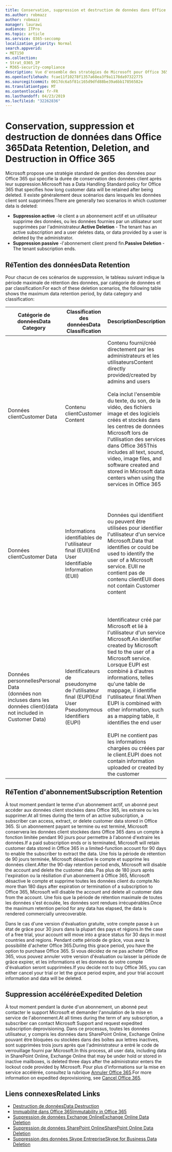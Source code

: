 ```yaml
---
title: Conservation, suppression et destruction de données dans Office 365
ms.author: robmazz
author: robmazz
manager: laurawi
audience: ITPro
ms.topic: article
ms.service: O365-seccomp
localization_priority: Normal
search.appverid:
- MET150
ms.collection:
- Strat_O365_IP
- M365-security-compliance
description: Vue d'ensemble des stratégies de Microsoft pour Office 365 relatives à la rétention, la suppression et la destruction des données.
ms.openlocfilehash: fcae11f10278f1357a68ea3f9a1178da97322775
ms.sourcegitcommit: 0017dc6a5f81c165d9dfd88be39a6bb17856582e
ms.translationtype: MT
ms.contentlocale: fr-FR
ms.lasthandoff: 04/23/2019
ms.locfileid: "32262836"
---
```

# <a name="data-retention-deletion-and-destruction-in-office-365"></a><span data-ttu-id="3b5cc-103">Conservation, suppression et destruction de données dans Office 365</span><span class="sxs-lookup"><span data-stu-id="3b5cc-103">Data Retention, Deletion, and Destruction in Office 365</span></span>

<span data-ttu-id="3b5cc-104">Microsoft propose une stratégie standard de gestion des données pour Office 365 qui spécifie la durée de conservation des données client après leur suppression.</span><span class="sxs-lookup"><span data-stu-id="3b5cc-104">Microsoft has a Data Handling Standard policy for Office 365 that specifies how long customer data will be retained after being deleted.</span></span> <span data-ttu-id="3b5cc-105">Il existe généralement deux scénarios dans lesquels les données client sont supprimées:</span><span class="sxs-lookup"><span data-stu-id="3b5cc-105">There are generally two scenarios in which customer data is deleted:</span></span>

- <span data-ttu-id="3b5cc-106">**Suppression active** -le client a un abonnement actif et un utilisateur supprime des données, ou les données fournies par un utilisateur sont supprimées par l'administrateur.</span><span class="sxs-lookup"><span data-stu-id="3b5cc-106">**Active Deletion** - The tenant has an active subscription and a user deletes data, or data provided by a user is deleted by the administrator.</span></span>
- <span data-ttu-id="3b5cc-107">**Suppression passive** -l'abonnement client prend fin.</span><span class="sxs-lookup"><span data-stu-id="3b5cc-107">**Passive Deletion** - The tenant subscription ends.</span></span>

## <a name="data-retention"></a><span data-ttu-id="3b5cc-108">RéTention des données</span><span class="sxs-lookup"><span data-stu-id="3b5cc-108">Data Retention</span></span>

<span data-ttu-id="3b5cc-109">Pour chacun de ces scénarios de suppression, le tableau suivant indique la période maximale de rétention des données, par catégorie de données et par classification:</span><span class="sxs-lookup"><span data-stu-id="3b5cc-109">For each of these deletion scenarios, the following table shows the maximum data retention period, by data category and classification:</span></span>

| <span data-ttu-id="3b5cc-110">Catégorie de données</span><span class="sxs-lookup"><span data-stu-id="3b5cc-110">Data Category</span></span> | <span data-ttu-id="3b5cc-111">Classification des données</span><span class="sxs-lookup"><span data-stu-id="3b5cc-111">Data Classification</span></span> | <span data-ttu-id="3b5cc-112">Description</span><span class="sxs-lookup"><span data-stu-id="3b5cc-112">Description</span></span> | <span data-ttu-id="3b5cc-113">Exemples</span><span class="sxs-lookup"><span data-stu-id="3b5cc-113">Examples</span></span> | <span data-ttu-id="3b5cc-114">Période de réTention</span><span class="sxs-lookup"><span data-stu-id="3b5cc-114">Retention Period</span></span> |
|-----------------|-----------------|-----------------|----------------------------------|-------------------------------|
| <span data-ttu-id="3b5cc-115">Données client</span><span class="sxs-lookup"><span data-stu-id="3b5cc-115">Customer Data</span></span> | <span data-ttu-id="3b5cc-116">Contenu client</span><span class="sxs-lookup"><span data-stu-id="3b5cc-116">Customer Content</span></span>| <span data-ttu-id="3b5cc-117">Contenu fourni/créé directement par les administrateurs et les utilisateurs</span><span class="sxs-lookup"><span data-stu-id="3b5cc-117">Content directly provided/created by admins and users</span></span> <br><br> <span data-ttu-id="3b5cc-118">Cela inclut l'ensemble du texte, du son, de la vidéo, des fichiers image et des logiciels créés et stockés dans les centres de données Microsoft lors de l'utilisation des services dans Office 365</span><span class="sxs-lookup"><span data-stu-id="3b5cc-118">This includes all text, sound, video, image files, and software created and stored in Microsoft data centers when using the services in Office 365</span></span> | <span data-ttu-id="3b5cc-119">Exemples des applications Office 365 les plus couramment utilisées qui permettent aux utilisateurs de créer des données, notamment Word, Excel, PowerPoint, Outlook et OneNote</span><span class="sxs-lookup"><span data-stu-id="3b5cc-119">Examples of the most commonly used Office 365 applications which allow users to author data include Word, Excel, PowerPoint, Outlook and OneNote</span></span> <br><br> <span data-ttu-id="3b5cc-120">Le contenu du client inclut également les secrets fournis par le client (mots de passe, certificats, clés de chiffrement, clés de stockage).</span><span class="sxs-lookup"><span data-stu-id="3b5cc-120">Customer content also includes customer-owned/provided secrets (passwords, certificates, encryption keys, storage keys)</span></span> | <span data-ttu-id="3b5cc-121">**Scénario de suppression active:** au plus 30 jours</span><span class="sxs-lookup"><span data-stu-id="3b5cc-121">**Active Deletion Scenario:** at most 30 days</span></span> <br><br> <span data-ttu-id="3b5cc-122">**Scénario de suppression passive:** au plus 180 jours</span><span class="sxs-lookup"><span data-stu-id="3b5cc-122">**Passive Deletion Scenario:** at most 180 days</span></span> |
| <span data-ttu-id="3b5cc-123">Données client</span><span class="sxs-lookup"><span data-stu-id="3b5cc-123">Customer Data</span></span> | <span data-ttu-id="3b5cc-124">Informations identifiables de l'utilisateur final (EUII)</span><span class="sxs-lookup"><span data-stu-id="3b5cc-124">End User Identifiable Information (EUII)</span></span> | <span data-ttu-id="3b5cc-125">Données qui identifient ou peuvent être utilisées pour identifier l'utilisateur d'un service Microsoft.</span><span class="sxs-lookup"><span data-stu-id="3b5cc-125">Data that identifies or could be used to identify the user of a Microsoft service.</span></span> <span data-ttu-id="3b5cc-126">EUII ne contient pas de contenu client</span><span class="sxs-lookup"><span data-stu-id="3b5cc-126">EUII does not contain Customer content</span></span> | <span data-ttu-id="3b5cc-127">Nom d'utilisateur ou nom d'affichage (domaine\nom_utilisateur)</span><span class="sxs-lookup"><span data-stu-id="3b5cc-127">User name or display name (DOMAIN\UserName)</span></span> <br><br> <span data-ttu-id="3b5cc-128">Nom d'utilisateur principal (nom @ domaine)</span><span class="sxs-lookup"><span data-stu-id="3b5cc-128">User principal name (name@domain)</span></span> <br><br>  <span data-ttu-id="3b5cc-129">Adresses IP spécifiques de l'utilisateur</span><span class="sxs-lookup"><span data-stu-id="3b5cc-129">User-specific IP addresses</span></span> | <span data-ttu-id="3b5cc-130">**Scénario de suppression active:** au plus 180 jours (seule une action de l'administrateur client)</span><span class="sxs-lookup"><span data-stu-id="3b5cc-130">**Active Deletion Scenario:** at most 180 days (only a tenant administrator action)</span></span> <br><br> <span data-ttu-id="3b5cc-131">**Scénario de suppression passive:** au plus 180 jours</span><span class="sxs-lookup"><span data-stu-id="3b5cc-131">**Passive Deletion Scenario:** at most 180 days</span></span> |
| <span data-ttu-id="3b5cc-132">Données personnelles</span><span class="sxs-lookup"><span data-stu-id="3b5cc-132">Personal Data</span></span> <br> <span data-ttu-id="3b5cc-133">(données non incluses dans les données client)</span><span class="sxs-lookup"><span data-stu-id="3b5cc-133">(data not included in Customer Data)</span></span> | <span data-ttu-id="3b5cc-134">Identificateurs de pseudonyme de l'utilisateur final (EUPI)</span><span class="sxs-lookup"><span data-stu-id="3b5cc-134">End User Pseudonymous Identifiers (EUPI)</span></span> | <span data-ttu-id="3b5cc-135">Identificateur créé par Microsoft et lié à l'utilisateur d'un service Microsoft.</span><span class="sxs-lookup"><span data-stu-id="3b5cc-135">An identifier created by Microsoft tied to the user of a Microsoft service.</span></span> <span data-ttu-id="3b5cc-136">Lorsque EUPI est combiné à d'autres informations, telles qu'une table de mappage, il identifie l'utilisateur final.</span><span class="sxs-lookup"><span data-stu-id="3b5cc-136">When EUPI is combined with other information, such as a mapping table, it identifies the end user</span></span> <br><br> <span data-ttu-id="3b5cc-137">EUPI ne contient pas les informations chargées ou créées par le client.</span><span class="sxs-lookup"><span data-stu-id="3b5cc-137">EUPI does not contain information uploaded or created by the customer</span></span> | <span data-ttu-id="3b5cc-138">GUID d'utilisateur, PUIDs ou sid</span><span class="sxs-lookup"><span data-stu-id="3b5cc-138">User GUIDs, PUIDs, or SIDs</span></span> <br><br> <span data-ttu-id="3b5cc-139">ID de session</span><span class="sxs-lookup"><span data-stu-id="3b5cc-139">Session IDs</span></span> | <span data-ttu-id="3b5cc-140">**Scénario de suppression active:** au plus 30 jours</span><span class="sxs-lookup"><span data-stu-id="3b5cc-140">**Active Deletion Scenario:** at most 30 days</span></span> <br><br> <span data-ttu-id="3b5cc-141">**Scénario de suppression passive:** au plus 180 jours</span><span class="sxs-lookup"><span data-stu-id="3b5cc-141">**Passive Deletion Scenario:** at most 180 days</span></span> |

## <a name="subscription-retention"></a><span data-ttu-id="3b5cc-142">RéTention d'abonnement</span><span class="sxs-lookup"><span data-stu-id="3b5cc-142">Subscription Retention</span></span>

<span data-ttu-id="3b5cc-143">À tout moment pendant le terme d'un abonnement actif, un abonné peut accéder aux données client stockées dans Office 365, les extraire ou les supprimer.</span><span class="sxs-lookup"><span data-stu-id="3b5cc-143">At all times during the term of an active subscription, a subscriber can access, extract, or delete customer data stored in Office 365.</span></span> <span data-ttu-id="3b5cc-144">Si un abonnement payant se termine ou est terminé, Microsoft conservera les données client stockées dans Office 365 dans un compte à fonction limitée pendant 90 jours pour permettre à l'abonné d'extraire les données.</span><span class="sxs-lookup"><span data-stu-id="3b5cc-144">If a paid subscription ends or is terminated, Microsoft will retain customer data stored in Office 365 in a limited-function account for 90 days to enable the subscriber to extract the data.</span></span> <span data-ttu-id="3b5cc-145">Une fois la période de rétention de 90 jours terminée, Microsoft désactive le compte et supprime les données client.</span><span class="sxs-lookup"><span data-stu-id="3b5cc-145">After the 90-day retention period ends, Microsoft will disable the account and delete the customer data.</span></span> <span data-ttu-id="3b5cc-146">Pas plus de 180 jours après l'expiration ou la résiliation d'un abonnement à Office 365, Microsoft désactive le compte et supprime toutes les données client du compte.</span><span class="sxs-lookup"><span data-stu-id="3b5cc-146">No more than 180 days after expiration or termination of a subscription to Office 365, Microsoft will disable the account and delete all customer data from the account.</span></span> <span data-ttu-id="3b5cc-147">Une fois que la période de rétention maximale de toutes les données s'est écoulée, les données sont rendues irrécupérables.</span><span class="sxs-lookup"><span data-stu-id="3b5cc-147">Once the maximum retention period for any data has elapsed, the data is rendered commercially unrecoverable.</span></span>

<span data-ttu-id="3b5cc-148">Dans le cas d'une version d'évaluation gratuite, votre compte passe à un état de grâce pour 30 jours dans la plupart des pays et régions.</span><span class="sxs-lookup"><span data-stu-id="3b5cc-148">In the case of a free trial, your account will move into a grace status for 30 days in most countries and regions.</span></span> <span data-ttu-id="3b5cc-149">Pendant cette période de grâce, vous avez la possibilité d'acheter Office 365.</span><span class="sxs-lookup"><span data-stu-id="3b5cc-149">During this grace period, you have the option to purchase Office 365.</span></span> <span data-ttu-id="3b5cc-150">Si vous décidez de ne pas acheter Office 365, vous pouvez annuler votre version d'évaluation ou laisser la période de grâce expirer, et les informations et les données de votre compte d'évaluation seront supprimées.</span><span class="sxs-lookup"><span data-stu-id="3b5cc-150">If you decide not to buy Office 365, you can either cancel your trial or let the grace period expire, and your trial account information and data will be deleted.</span></span>

## <a name="expedited-deletion"></a><span data-ttu-id="3b5cc-151">Suppression accélérée</span><span class="sxs-lookup"><span data-stu-id="3b5cc-151">Expedited Deletion</span></span>
<span data-ttu-id="3b5cc-152">À tout moment pendant la durée d'un abonnement, un abonné peut contacter le support Microsoft et demander l'annulation de la mise en service de l'abonnement.</span><span class="sxs-lookup"><span data-stu-id="3b5cc-152">At all times during the term of any subscription, a subscriber can contact Microsoft Support and request expedited subscription deprovisioning.</span></span> <span data-ttu-id="3b5cc-153">Dans ce processus, toutes les données utilisateur, y compris les données dans SharePoint Online, Exchange Online pouvant être bloquées ou stockées dans des boîtes aux lettres inactives, sont supprimées trois jours après que l'administrateur a entré le code de verrouillage fourni par Microsoft.</span><span class="sxs-lookup"><span data-stu-id="3b5cc-153">In this process, all user data, including data in SharePoint Online, Exchange Online that may be under hold or stored in inactive mailboxes, is deleted three days after the administrator enters the lockout code provided by Microsoft.</span></span> <span data-ttu-id="3b5cc-154">Pour plus d'informations sur la mise en service accélérée, consultez la rubrique [Annuler Office 365](https://support.office.com/article/Cancel-Office-365-for-business-b1bc0bef-4608-4601-813a-cdd9f746709a).</span><span class="sxs-lookup"><span data-stu-id="3b5cc-154">For more information on expedited deprovisioning, see [Cancel Office 365](https://support.office.com/article/Cancel-Office-365-for-business-b1bc0bef-4608-4601-813a-cdd9f746709a).</span></span>

## <a name="related-links"></a><span data-ttu-id="3b5cc-155">Liens connexes</span><span class="sxs-lookup"><span data-stu-id="3b5cc-155">Related Links</span></span>
- [<span data-ttu-id="3b5cc-156">Destruction de données</span><span class="sxs-lookup"><span data-stu-id="3b5cc-156">Data Destruction</span></span>](office-365-data-destruction.md)
- [<span data-ttu-id="3b5cc-157">Immuabilité dans Office 365</span><span class="sxs-lookup"><span data-stu-id="3b5cc-157">Immutability in Office 365</span></span>](office-365-data-immutability.md)
- [<span data-ttu-id="3b5cc-158">Suppression de données Exchange Online</span><span class="sxs-lookup"><span data-stu-id="3b5cc-158">Exchange Online Data Deletion</span></span>](office-365-exchange-online-data-deletion.md)
- [<span data-ttu-id="3b5cc-159">Suppression de données SharePoint Online</span><span class="sxs-lookup"><span data-stu-id="3b5cc-159">SharePoint Online Data Deletion</span></span>](office-365-sharepoint-online-data-deletion.md)
- [<span data-ttu-id="3b5cc-160">Suppression des données Skype Entreprise</span><span class="sxs-lookup"><span data-stu-id="3b5cc-160">Skype for Business Data Deletion</span></span>](office-365-skype-data-deletion.md)